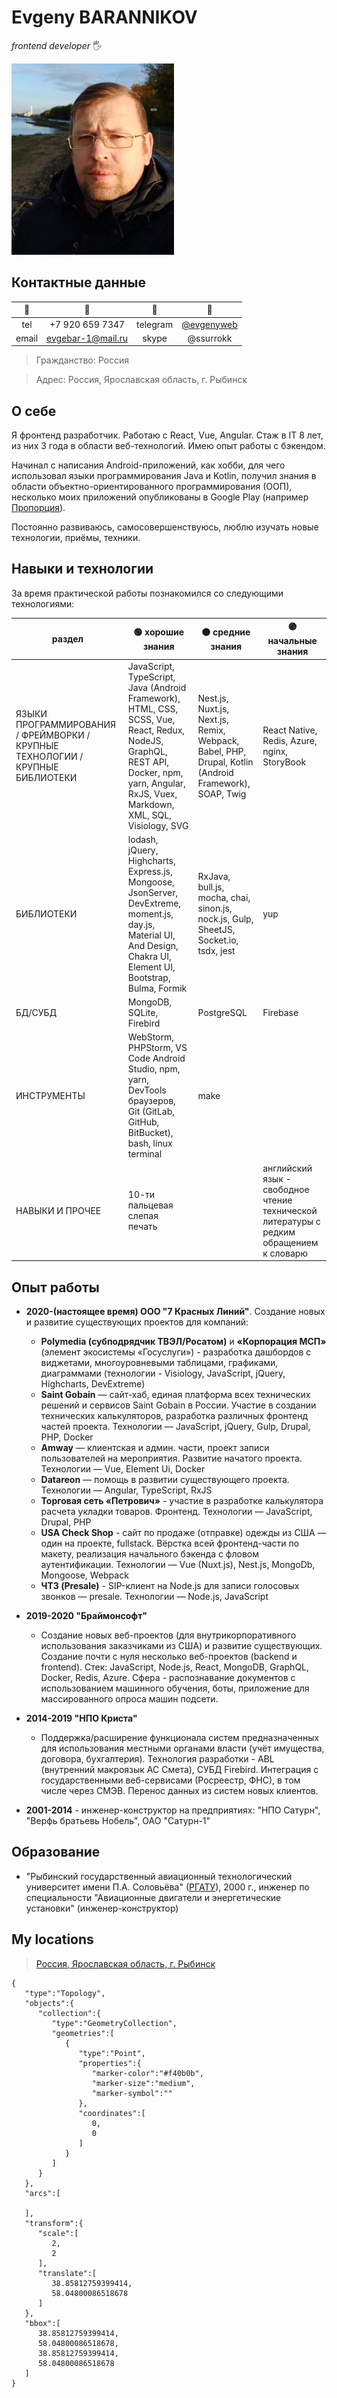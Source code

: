 
# Evgeny BARANNIKOV

*frontend developer* 🖐️

![avatar](./assets/images/0065_w260.jpg)

## Контактные данные

| 🔑            | 🔎                                   | 🔑            | 🔎                                   |
| :---:         | :---:                                | :---:         | :---:                                |
| tel           | +7 920 659 7347                      | telegram      | [@evgenyweb](https://t.me/evgenyweb) |
| email         | [evgebar-1@mail.ru](mailto://evgebar-1@mail.ru)   | skype         | @ssurrokk                            |

> Гражданство: Россия

> Адрес: Россия, Ярославская область, г. Рыбинск

## О себе

Я фронтенд разработчик. Работаю с React, Vue, Angular. Стаж в IT 8 лет, из них 3 года в области веб-технологий. Имею опыт работы с бэкендом. 

Начинал с написания Android-приложений, как хобби, для чего использовал языки программирования Java и Kotlin, получил знания в области объектно-ориентированного программирования (ООП), несколько моих приложений опубликованы в Google Play (например [Пропорция](https://play.google.com/store/apps/details?id=ru.evgeny)).

Постоянно развиваюсь, самосовершенствуюсь, люблю изучать новые технологии, приёмы, техники.

## Навыки и технологии

За время практической работы познакомился со следующими технологиями:

| раздел | 🟢 хорошие знания | 🟠 средние знания | 🟣 начальные знания |
| --- | --- | --- | --- |
| ЯЗЫКИ ПРОГРАММИРОВАНИЯ / ФРЕЙМВОРКИ /  КРУПНЫЕ ТЕХНОЛОГИИ / КРУПНЫЕ БИБЛИОТЕКИ | JavaScript, TypeScript, Java (Android Framework), HTML, CSS, SCSS, Vue, React, Redux, NodeJS, GraphQL, REST API, Docker, npm, yarn, Angular, RxJS, Vuex, Markdown, XML, SQL, Visiology, SVG | Nest.js, Nuxt.js, Next.js, Remix, Webpack, Babel, PHP, Drupal, Kotlin (Android Framework), SOAP, Twig | React Native, Redis, Azure, nginx, StoryBook |
|БИБЛИОТЕКИ| lodash, jQuery, Highcharts, Express.js, Mongoose, JsonServer, DevExtreme, moment.js, day.js, Material UI, And Design, Chakra UI, Element UI, Bootstrap, Bulma, Formik |  RxJava, bull.js, mocha, chai, sinon.js, nock.js, Gulp, SheetJS, Socket.io, tsdx, jest | yup |
|БД/СУБД|MongoDB, SQLite, Firebird|PostgreSQL|Firebase|
|ИНСТРУМЕНТЫ|WebStorm, PHPStorm, VS Code Android Studio, npm, yarn, DevTools браузеров, Git (GitLab, GitHub, BitBucket), bash, linux terminal | make | &nbsp; |
|НАВЫКИ И ПРОЧЕЕ| 10-ти пальцевая слепая печать | &nbsp; | английский язык - свободное чтение технической литературы с редким обращением к словарю |

## Опыт работы

- **2020-(настоящее время) ООО "7 Красных Линий"**. Создание новых и развитие существующих проектов для компаний:
  - **Polymedia (субподрядчик ТВЭЛ/Росатом)** и **«Корпорация МСП»** (элемент экосистемы «Госуслуги») - разработка дашбордов с виджетами,
многоуровневыми таблицами, графиками, диаграммами (технологии - Visiology, JavaScript, jQuery, Highcharts, DevExtreme) 
  - **Saint Gobain** — сайт-хаб, единая платформа всех технических решений и сервисов Saint Gobain в России. Участие в создании технических калькуляторов, разработка различных фронтенд частей проекта. Технологии — JavaScript, jQuery, Gulp, Drupal, PHP, Docker
  - **Amway** — клиентская и админ. части, проект записи пользователей на мероприятия. Развитие начатого проекта. Технологии — Vue, Element Ui, Docker
  - **Datareon** — помощь в развитии существующего проекта. Технологии — Angular, TypeScript, RxJS
  - **Торговая сеть «Петрович»** - участие в разработке калькулятора расчета укладки товаров. Фронтенд. Технологии — JavaScript, Drupal, PHP
  - **USA Check Shop** - сайт по продаже (отправке) одежды из США — один на проекте, fullstack. Вёрстка всей фронтенд-части по макету, реализация начального бэкенда с фловом аутентификации. Технологии — Vue (Nuxt.js), Nest.js, MongoDb, Mongoose, Webpack
  - **ЧТЗ (Presale)** - SIP-клиент на Node.js для записи голосовых звонков — presale. Технологии — Node.js, JavaScript

- **2019-2020 "Браймонсофт"**
  - Создание новых веб-проектов (для внутрикорпоративного использования заказчиками из США) и развитие существующих. Создание почти с нуля
несколько веб-проектов (backend и frontend). Стек: JavaScript, Node.js, React, MongoDB, GraphQL, Docker, Redis, Azure. Сфера - распознавание документов с
использованием машинного обучения, боты, приложение для массированного опроса машин подсети.

- **2014-2019 "НПО Криста"**
  - Поддержка/расширение функционала систем предназначенных для использования местными органами власти (учёт имущества, договора, бухгалтерия). Технология разработки - ABL (внутренний макроязык АС Смета), СУБД Firebird. Интеграция с государственными веб-сервисами (Росреестр, ФНС), в том числе через СМЭВ. Перенос данных из систем новых клиентов.
- **2001-2014** - инженер-конструктор на предприятиях: "НПО Сатурн", "Верфь братьевь Нобель", ОАО "Сатурн-1"

## Образование
- "Рыбинский государственный авиационный технологический университет имени П.А. Соловьёва" ([РГАТУ](https://rsatu.ru/)), 2000 г., инженер по специальности "Авиационные двигатели и энергетические установки" (инженер-конструктор)

## My locations

> [Россия, Ярославская область, г. Рыбинск](https://yandex.by/maps/-/CCUB5HXKsD)

```topojson
{
   "type":"Topology",
   "objects":{
      "collection":{
         "type":"GeometryCollection",
         "geometries":[
            {
               "type":"Point",
               "properties":{
                  "marker-color":"#f40b0b",
                  "marker-size":"medium",
                  "marker-symbol":""
               },
               "coordinates":[
                  0,
                  0
               ]
            }
         ]
      }
   },
   "arcs":[
      
   ],
   "transform":{
      "scale":[
         2,
         2
      ],
      "translate":[
         38.85812759399414,
         58.04800086518678
      ]
   },
   "bbox":[
      38.85812759399414,
      58.04800086518678,
      38.85812759399414,
      58.04800086518678
   ]
}
```



